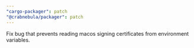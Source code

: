 ```yaml
---
"cargo-packager": patch
"@crabnebula/packager": patch
---
```


Fix bug that prevents reading macos signing certificates from environment variables.
